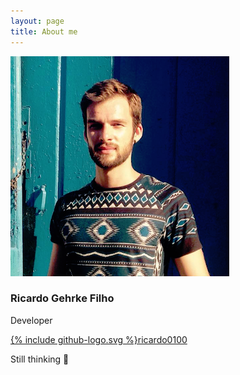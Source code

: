 ```yaml
---
layout: page
title: About me
---
```


![Me](public/profile.png)

### Ricardo Gehrke Filho

Developer

[{% include github-logo.svg %}ricardo0100](https://github.com/ricardo0100)

Still thinking 🤔
